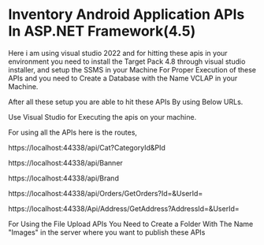 # Inventory Android Application APIs In ASP.NET Framework(4.5) 

Here i am using visual studio 2022 and for hitting these apis in your environment you need to install the Target Pack 4.8 through visual studio installer, and setup the SSMS in your Machine For Proper Execution of these APIs and you need to Create a Database with the Name VCLAP in your Machine.

After all these setup you are able to hit these APIs By using Below URLs.

Use Visual Studio for Executing the apis on your machine.

For using all the APIs here is the routes,


https://localhost:44338/api/Cat?CategoryId&PId

https://localhost:44338/api/Banner

https://localhost:44338/api/Brand

https://localhost:44338/api/Orders/GetOrders?Id=&UserId=

https://localhost:44338/Api/Address/GetAddress?AddressId=&UserId=

For Using the File Upload APIs You Need to Create a Folder With The Name "Images" in the server where you want to publish these APIs

